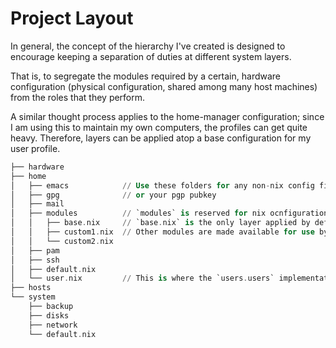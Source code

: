 # Project Layout
In general, the concept of the hierarchy I've created is designed to encourage keeping a separation of duties at different system layers.

That is, to segregate the modules required by a certain, hardware configuration (physical configuration, shared among many host machines) from the roles that they perform.

A similar thought process applies to the home-manager configuration; since I am using this to maintain my own computers, the profiles can get quite heavy. Therefore, layers can be applied atop a base configuration for my user profile.

```ada
├── hardware
├── home
│   ├── emacs            // Use these folders for any non-nix config files
│   ├── gpg              // or your pgp pubkey
│   ├── mail
│   ├── modules          // `modules` is reserved for nix ocnfiguration layers
│   │   ├── base.nix     // `base.nix` is the only layer applied by default to the home-manager config
│   │   ├── custom1.nix  // Other modules are made available for use by their filename here
│   │   └── custom2.nix
│   ├── pam
│   ├── ssh
│   ├── default.nix
│   └── user.nix         // This is where the `users.users` implementation for the user should live
├── hosts
└── system
    ├── backup
    ├── disks
    ├── network
    └── default.nix
```

